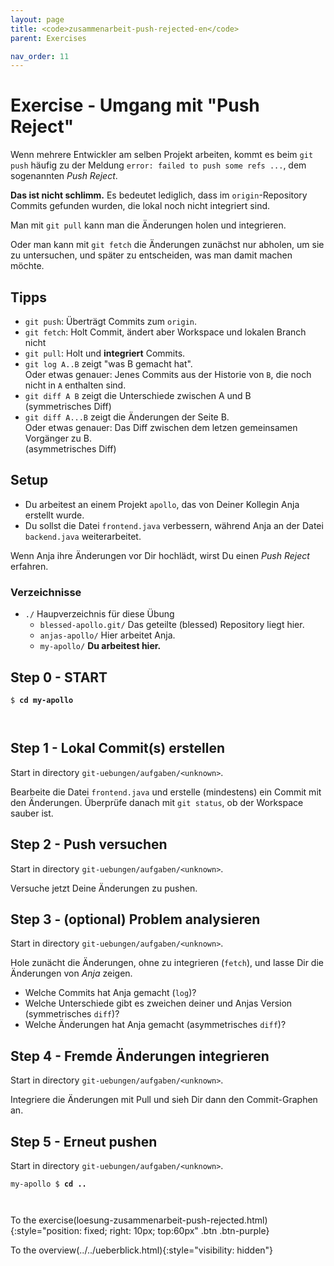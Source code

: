 ```yaml
---
layout: page
title: <code>zusammenarbeit-push-rejected-en</code>
parent: Exercises

nav_order: 11
---
```

# Exercise - Umgang mit "Push Reject"

 
Wenn mehrere Entwickler am selben Projekt arbeiten,
kommt es beim `git push` häufig zu der Meldung
`error: failed to push some refs ...`,
dem sogenannten *Push Reject*.

**Das ist nicht schlimm.** 
Es bedeutet lediglich, dass im `origin`-Repository
Commits gefunden wurden, 
die lokal noch nicht integriert sind.

Man mit `git pull` kann man die Änderungen holen und integrieren.

Oder man kann mit `git fetch` die Änderungen zunächst nur abholen,
um sie zu untersuchen, und später zu entscheiden,
was man damit machen möchte.

## Tipps

 * `git push`: Überträgt Commits zum `origin`.
 * `git fetch`: Holt Commit, ändert aber Workspace und lokalen Branch nicht
 * `git pull`: Holt und **integriert** Commits.
 * `git log A..B` zeigt "was B gemacht hat".\
    Oder etwas genauer: Jenes Commits aus der Historie von `B`, 
    die noch nicht in `A` enthalten sind.
 * `git diff A B` zeigt die Unterschiede zwischen A und B\
   (symmetrisches Diff)
 * `git diff A...B` zeigt die Änderungen der Seite B.\
    Oder etwas genauer: Das Diff zwischen dem letzen gemeinsamen Vorgänger zu B.\
    (asymmetrisches Diff)

## Setup

 * Du arbeitest an einem Projekt `apollo`,
   das von Deiner Kollegin Anja erstellt wurde.
 * Du sollst die Datei `frontend.java` verbessern,
   während Anja an der Datei `backend.java` weiterarbeitet.

Wenn Anja ihre Änderungen vor Dir hochlädt,
wirst Du einen *Push Reject* erfahren.

### Verzeichnisse

 * `./` Haupverzeichnis für diese Übung 
   - `blessed-apollo.git/` Das geteilte (blessed) Repository liegt hier.
   - `anjas-apollo/` Hier arbeitet Anja.  
   - `my-apollo/` **Du arbeitest hier.**

<h2>Step 0 - START <!-- UEB/Umgang mit "Push Reject"/0 --></h2>


<pre><code>$ <b>cd my-apollo</b><br><br><br></code></pre>


<h2>Step 1 - Lokal Commit(s) erstellen <!-- UEB/Umgang mit "Push Reject"/1 --></h2>

Start in directory `git-uebungen/aufgaben/<unknown>`.

Bearbeite die Datei `frontend.java` und erstelle (mindestens) ein Commit mit den Änderungen.
Überprüfe danach mit `git status`, ob der Workspace sauber ist.

<h2>Step 2 - Push versuchen <!-- UEB/Umgang mit "Push Reject"/2 --></h2>

Start in directory `git-uebungen/aufgaben/<unknown>`.

Versuche jetzt Deine Änderungen zu pushen.

<h2>Step 3 - (optional) Problem analysieren <!-- UEB/Umgang mit "Push Reject"/3 --></h2>

Start in directory `git-uebungen/aufgaben/<unknown>`.

Hole zunächt die Änderungen, ohne zu integrieren (`fetch`),
und lasse Dir die Änderungen von *Anja* zeigen.
 
 * Welche Commits hat Anja gemacht (`log`)?
 * Welche Unterschiede gibt es zweichen deiner und Anjas Version (symmetrisches `diff`)?
 * Welche Änderungen hat Anja gemacht (asymmetrisches `diff`)?

<h2>Step 4 - Fremde Änderungen integrieren <!-- UEB/Umgang mit "Push Reject"/4 --></h2>

Start in directory `git-uebungen/aufgaben/<unknown>`.

Integriere die Änderungen mit Pull und sieh Dir dann den Commit-Graphen an.

<h2>Step 5 - Erneut pushen <!-- UEB/Umgang mit "Push Reject"/5 --></h2>

Start in directory `git-uebungen/aufgaben/<unknown>`.

                    


<pre><code>my-apollo $ <b>cd ..</b><br><br><br></code></pre>


To the exercise(loesung-zusammenarbeit-push-rejected.html){:style="position: fixed; right: 10px; top:60px" .btn .btn-purple}

To the overview(../../ueberblick.html){:style="visibility: hidden"}

